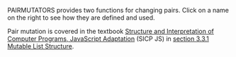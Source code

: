 PAIRMUTATORS provides two functions for changing pairs.
Click on a name on the right to see how they are defined and used.

Pair mutation is covered in
the textbook
<a href="https://sicp.comp.nus.edu.sg">Structure and Interpretation
of Computer Programs, JavaScript Adaptation</a> (SICP JS) 
in
<a href="https://sicp.comp.nus.edu.sg/chapters/58">section 3.3.1 Mutable List Structure</a>.

